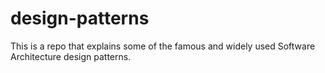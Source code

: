 # design-patterns
This is a repo that explains some of the famous and widely used Software Architecture design patterns.
